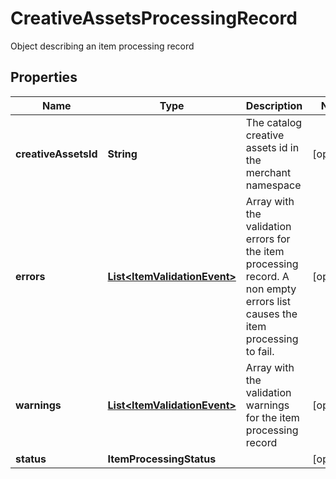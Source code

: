 

# CreativeAssetsProcessingRecord

Object describing an item processing record

## Properties

| Name | Type | Description | Notes |
|------------ | ------------- | ------------- | -------------|
|**creativeAssetsId** | **String** | The catalog creative assets id in the merchant namespace |  [optional] |
|**errors** | [**List&lt;ItemValidationEvent&gt;**](ItemValidationEvent.md) | Array with the validation errors for the item processing record. A non empty errors list causes the item processing to fail. |  [optional] |
|**warnings** | [**List&lt;ItemValidationEvent&gt;**](ItemValidationEvent.md) | Array with the validation warnings for the item processing record |  [optional] |
|**status** | **ItemProcessingStatus** |  |  [optional] |




